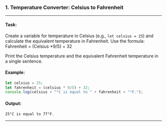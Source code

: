 ### 1. **Temperature Converter: Celsius to Fahrenheit**
---
#### Task: 
Create a variable for temperature in Celsius (e.g., `let celsius = 25`) and calculate the equivalent temperature in Fahrenheit. Use the formula:
Fahrenheit = (Celsius *9/5) + 32

Print the Celsius temperature and the equivalent Fahrenheit temperature in a single sentence.

#### Example:
```javascript
let celsius = 25;
let fahrenheit = (celsius * 9/5) + 32;
console.log(celsius + "°C is equal to " + fahrenheit + "°F.");
```

#### Output:
```
25°C is equal to 77°F.
```

---
